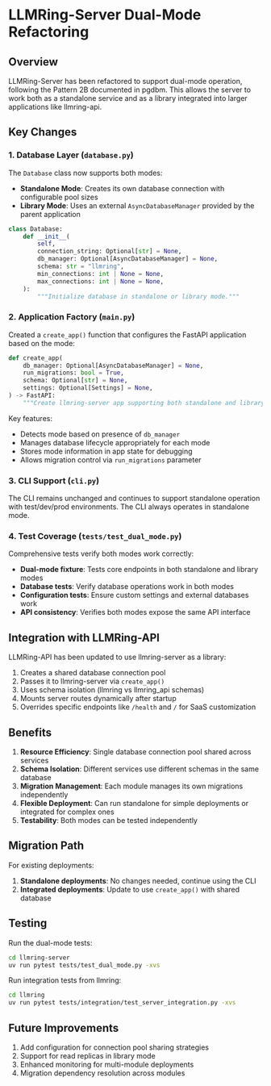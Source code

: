 # LLMRing-Server Dual-Mode Refactoring

## Overview

LLMRing-Server has been refactored to support dual-mode operation, following the Pattern 2B documented in pgdbm. This allows the server to work both as a standalone service and as a library integrated into larger applications like llmring-api.

## Key Changes

### 1. Database Layer (`database.py`)

The `Database` class now supports both modes:

- **Standalone Mode**: Creates its own database connection with configurable pool sizes
- **Library Mode**: Uses an external `AsyncDatabaseManager` provided by the parent application

```python
class Database:
    def __init__(
        self,
        connection_string: Optional[str] = None,
        db_manager: Optional[AsyncDatabaseManager] = None,
        schema: str = "llmring",
        min_connections: int | None = None,
        max_connections: int | None = None,
    ):
        """Initialize database in standalone or library mode."""
```

### 2. Application Factory (`main.py`)

Created a `create_app()` function that configures the FastAPI application based on the mode:

```python
def create_app(
    db_manager: Optional[AsyncDatabaseManager] = None,
    run_migrations: bool = True,
    schema: Optional[str] = None,
    settings: Optional[Settings] = None,
) -> FastAPI:
    """Create llmring-server app supporting both standalone and library modes."""
```

Key features:
- Detects mode based on presence of `db_manager`
- Manages database lifecycle appropriately for each mode
- Stores mode information in app state for debugging
- Allows migration control via `run_migrations` parameter

### 3. CLI Support (`cli.py`)

The CLI remains unchanged and continues to support standalone operation with test/dev/prod environments. The CLI always operates in standalone mode.

### 4. Test Coverage (`tests/test_dual_mode.py`)

Comprehensive tests verify both modes work correctly:

- **Dual-mode fixture**: Tests core endpoints in both standalone and library modes
- **Database tests**: Verify database operations work in both modes
- **Configuration tests**: Ensure custom settings and external databases work
- **API consistency**: Verifies both modes expose the same API interface

## Integration with LLMRing-API

LLMRing-API has been updated to use llmring-server as a library:

1. Creates a shared database connection pool
2. Passes it to llmring-server via `create_app()`
3. Uses schema isolation (llmring vs llmring_api schemas)
4. Mounts server routes dynamically after startup
5. Overrides specific endpoints like `/health` and `/` for SaaS customization

## Benefits

1. **Resource Efficiency**: Single database connection pool shared across services
2. **Schema Isolation**: Different services use different schemas in the same database
3. **Migration Management**: Each module manages its own migrations independently
4. **Flexible Deployment**: Can run standalone for simple deployments or integrated for complex ones
5. **Testability**: Both modes can be tested independently

## Migration Path

For existing deployments:

1. **Standalone deployments**: No changes needed, continue using the CLI
2. **Integrated deployments**: Update to use `create_app()` with shared database

## Testing

Run the dual-mode tests:

```bash
cd llmring-server
uv run pytest tests/test_dual_mode.py -xvs
```

Run integration tests from llmring:

```bash
cd llmring
uv run pytest tests/integration/test_server_integration.py -xvs
```

## Future Improvements

1. Add configuration for connection pool sharing strategies
2. Support for read replicas in library mode
3. Enhanced monitoring for multi-module deployments
4. Migration dependency resolution across modules
